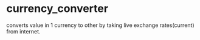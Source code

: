 # currency_converter
converts value in 1 currency to other by taking live exchange rates(current) from internet.
